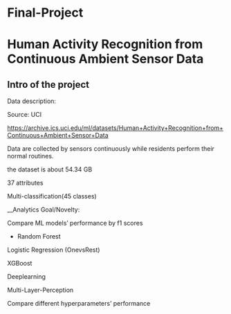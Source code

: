 # Final-Project
# Human Activity Recognition from Continuous Ambient Sensor Data

## Intro of the project

Data description:

Source: UCI 

https://archive.ics.uci.edu/ml/datasets/Human+Activity+Recognition+from+Continuous+Ambient+Sensor+Data

Data are collected by sensors continuously while residents perform their normal routines.

the dataset is about 54.34 GB

37 attributes

Multi-classification(45 classes)

__Analytics Goal/Novelty:

Compare ML models’ performance by f1 scores

- Random Forest

Logistic Regression (OnevsRest)

XGBoost

Deeplearning

Multi-Layer-Perception

Compare different hyperparameters’ performance



